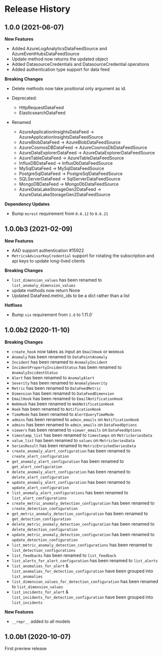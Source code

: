 # Release History

## 1.0.0 (2021-06-07)

**New Features**
- Added AzureLogAnalyticsDataFeedSource and AzureEventHubsDataFeedSource
- Update method now returns the updated object
- Added DatasourceCredentials and DatasourceCredential operations
- Added authentication type support for data feed

**Breaking Changes**

- Delete methods now take positional only argument as id.

- Deprecated:
    - HttpRequestDataFeed
    - ElasticsearchDataFeed

- Renamed
    - AzureApplicationInsightsDataFeed -> AzureApplicationInsightsDataFeedSource
    - AzureBlobDataFeed -> AzureBlobDataFeedSource
    - AzureCosmosDBDataFeed -> AzureCosmosDbDataFeedSource
    - AzureDataExplorerDataFeed -> AzureDataExplorerDataFeedSource
    - AzureTableDataFeed -> AzureTableDataFeedSource
    - InfluxDBDataFeed -> InfluxDbDataFeedSource
    - MySqlDataFeed -> MySqlDataFeedSource
    - PostgreSqlDataFeed -> PostgreSqlDataFeedSource
    - SQLServerDataFeed -> SqlServerDataFeedSource
    - MongoDBDataFeed -> MongoDbDataFeedSource
    - AzureDataLakeStorageGen2DataFeed -> AzureDataLakeStorageGen2DataFeedSource

**Dependency Updates**

- Bump `msrest` requirement from `0.6.12` to `0.6.21`

## 1.0.0b3 (2021-02-09)

**New Features**

- AAD support authentication    #15922
- `MetricsAdvisorKeyCredential` support for rotating the subscription and api keys to update long-lived clients
  
**Breaking Changes**

- `list_dimension_values` has been renamed to `list_anomaly_dimension_values`
- update methods now return None
- Updated DataFeed.metric_ids to be a dict rather than a list

**Hotfixes**

- Bump `six` requirement from `1.6` to 1.11.0`
## 1.0.0b2 (2020-11-10)

**Breaking Changes**

- `create_hook` now takes as input an `EmailHook` or `WebHook`
- `Anomaly` has been renamed to `DataPointAnomaly`
- `Incident` has been renamed to `AnomalyIncident`
- `IncidentPropertyIncidentStatus` has been renamed to `AnomalyIncidentStatus`
- `Alert` has been renamed to `AnomalyAlert`
- `Severity` has been renamed to `AnomalySeverity`
- `Metric` has been renamed to `DataFeedMetric`
- `Dimension` has been renamed to `DataFeedDimension`
- `EmailHook` has been renamed to `EmailNotificationHook`
- `WebHook` has been renamed to `WebNotificationHook`
- `Hook` has been renamed to `NotificationHook`
- `TimeMode` has been renamed to `AlertQueryTimeMode`
- `admins` has been renamed to `admin_emails` on `NotificationHook`
- `admins` has been renamed to `admin_emails` on `DataFeedOptions`
- `viewers` has been renamed to `viewer_emails` on `DataFeedOptions`
- `timestamp_list` has been renamed to `timestamps` on `MetricSeriesData`
- `value_list` has been renamed to `values` on `MetricSeriesData`
- `SeriesResult` has been renamed to `MetricEnrichedSeriesData`
- `create_anomaly_alert_configuration` has been renamed to `create_alert_configuration`
- `get_anomaly_alert_configuration` has been renamed to `get_alert_configuration`
- `delete_anomaly_alert_configuration` has been renamed to `delete_alert_configuration`
- `update_anomaly_alert_configuration` has been renamed to `update_alert_configuration`
- `list_anomaly_alert_configurations` has been renamed to `list_alert_configurations`
- `create_metric_anomaly_detection_configuration` has been renamed to `create_detection_configuration`
- `get_metric_anomaly_detection_configuration` has been renamed to `get_detection_configuration`
- `delete_metric_anomaly_detection_configuration` has been renamed to `delete_detection_configuration`
- `update_metric_anomaly_detection_configuration` has been renamed to `update_detection_configuration`
- `list_metric_anomaly_detection_configurations` has been renamed to `list_detection_configurations`
- `list_feedbacks` has been renamed to `list_feedback`
- `list_alerts_for_alert_configuration` has been renamed to `list_alerts`
- `list_anomalies_for_alert` & `list_anomalies_for_detection_configuration` have been grouped into `list_anomalies`
- `list_dimension_values_for_detection_configuration` has been renamed to `list_dimension_values`
- `list_incidents_for_alert` & `list_incidents_for_detection_configuration` have been grouped into `list_incidents`

**New Features**

- `__repr__` added to all models

## 1.0.0b1 (2020-10-07)

First preview release

